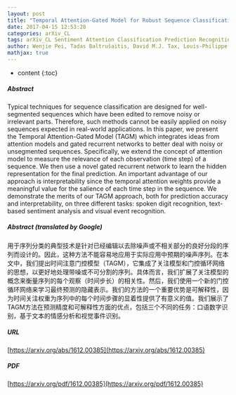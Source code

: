 ```yaml
---
layout: post
title: "Temporal Attention-Gated Model for Robust Sequence Classification"
date: 2017-04-15 12:53:28
categories: arXiv_CL
tags: arXiv_CL Sentiment Attention Classification Prediction Recognition
author: Wenjie Pei, Tadas Baltrušaitis, David M.J. Tax, Louis-Philippe Morency
mathjax: true
---
```


* content
{:toc}

##### Abstract
Typical techniques for sequence classification are designed for well-segmented sequences which have been edited to remove noisy or irrelevant parts. Therefore, such methods cannot be easily applied on noisy sequences expected in real-world applications. In this paper, we present the Temporal Attention-Gated Model (TAGM) which integrates ideas from attention models and gated recurrent networks to better deal with noisy or unsegmented sequences. Specifically, we extend the concept of attention model to measure the relevance of each observation (time step) of a sequence. We then use a novel gated recurrent network to learn the hidden representation for the final prediction. An important advantage of our approach is interpretability since the temporal attention weights provide a meaningful value for the salience of each time step in the sequence. We demonstrate the merits of our TAGM approach, both for prediction accuracy and interpretability, on three different tasks: spoken digit recognition, text-based sentiment analysis and visual event recognition.

##### Abstract (translated by Google)
用于序列分类的典型技术是针对已经编辑以去除噪声或不相关部分的良好分段的序列而设计的。因此，这种方法不能容易地应用于实际应用中预期的噪声序列。在本文中，我们提出时间注意门控模型（TAGM），它集成了关注模型和门控循环网络的思想，以更好地处理带噪或不可分割的序列。具体而言，我们扩展了关注模型的概念来衡量序列的每个观察（时间步长）的相关性。然后，我们使用一个新的门控循环网络来学习最终预测的隐藏表示。我们的方法的一个重要优势是可解释性，因为时间关注权重为序列中的每个时间步骤的显着性提供了有意义的值。我们展示了TAGM方法在预测精度和可解释性方面的优点，包括三个不同的任务：口语数字识别，基于文本的情感分析和视觉事件识别。

##### URL
[https://arxiv.org/abs/1612.00385](https://arxiv.org/abs/1612.00385)

##### PDF
[https://arxiv.org/pdf/1612.00385](https://arxiv.org/pdf/1612.00385)

